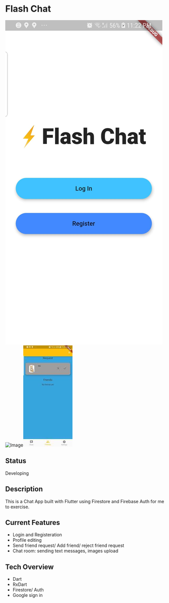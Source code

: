 
# Flash Chat
![Image](images/welcom.jpg)![Image](images/logn.jpg)![Image](images/friend_requests.jpg)


## Status
Developing

## Description
This is a Chat App built with Flutter using Firestore and Firebase Auth for me to exercise.


## Current Features
- Login and Registeration
- Profile editing
- Send friend request/ Add friend/ reject friend request
- Chat room: sending text messages, images upload

## Tech Overview
- Dart
- RxDart
- Firestore/ Auth
- Google sign in
